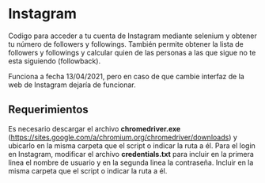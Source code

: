 # Instagram

Codigo para acceder a tu cuenta de Instagram mediante selenium y obtener tu número de followers y followings. También permite obtener la lista de followers y followings y calcular quien de las personas a las que sigue no te esta siguiendo (followback).

Funciona a fecha 13/04/2021, pero en caso de que cambie interfaz de la web de Instagram dejaría de funcionar.

## Requerimientos

Es necesario descargar el archivo **chromedriver.exe** (https://sites.google.com/a/chromium.org/chromedriver/downloads) y ubicarlo en la misma carpeta que el script o indicar la ruta a él. Para el login en Instagram, modificar el archivo **credentials.txt** para incluir en la primera linea el nombre de usuario y en la segunda linea la contraseña. Incluir en la misma carpeta que el script o indicar la ruta a él.
